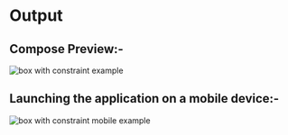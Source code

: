 # Output
## Compose Preview:-
![box with constraint example](https://user-images.githubusercontent.com/83284398/189538143-49cd8025-0419-4632-b11f-4f9f2406e645.png)
## Launching the application on a mobile device:-
![box with constraint mobile example](https://user-images.githubusercontent.com/83284398/189538152-94d20efa-cfa2-4ce6-8339-41fdb027b07c.png)
